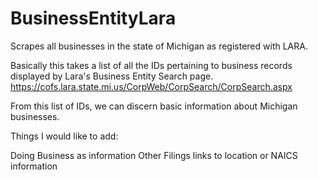 # BusinessEntityLara
Scrapes all businesses in the state of Michigan as registered with LARA. 

Basically this takes a list of all the IDs pertaining to business records displayed by Lara's Business Entity Search page. https://cofs.lara.state.mi.us/CorpWeb/CorpSearch/CorpSearch.aspx

From this list of IDs, we can discern basic information about Michigan businesses. 

Things I would like to add:

Doing Business as information
Other Filings
links to location or NAICS information
